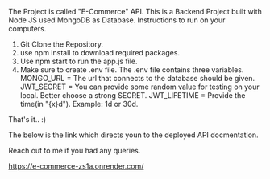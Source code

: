 The Project is called "E-Commerce" API. This is a Backend Project built with Node JS used MongoDB as Database.
Instructions to run on your computers.

1. Git Clone the Repository.
2. use npm install to download required packages.
3. Use npm start to run the app.js file.
4. Make sure to create .env file.
The .env file contains three variables.
MONGO_URL = The url that connects to the database should be given.
JWT_SECRET = You can provide some random value for testing on your local. Better choose a strong SECRET.
JWT_LIFETIME = Provide the time(in "{x}d"). Example: 1d or 30d.

That's it.. :)

The below is the link which directs youn to the deployed API docmentation.

Reach out to me if you had any queries.

https://e-commerce-zs1a.onrender.com/
